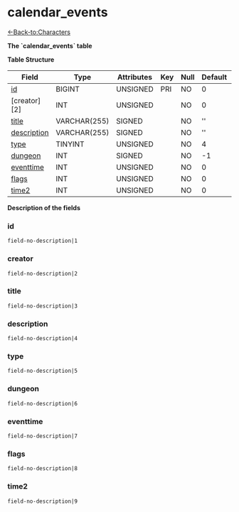 # calendar\_events

[<-Back-to:Characters](database-characters)

**The \`calendar\_events\` table**

**Table Structure**

| Field            | Type         | Attributes | Key | Null | Default | Extra | Comment  |
| ---------------- | ------------ | ---------- | --- | ---- | ------- | ----- | -------- |
| [id][1]          | BIGINT       | UNSIGNED   | PRI | NO   | 0       |       |          |
| [creator][2]     | INT          | UNSIGNED   |     | NO   | 0       |       |          |
| [title][3]       | VARCHAR(255) | SIGNED     |     | NO   | ''      |       |          |
| [description][4] | VARCHAR(255) | SIGNED     |     | NO   | ''      |       |          |
| [type][5]        | TINYINT      | UNSIGNED   |     | NO   | 4       |       |          |
| [dungeon][6]     | INT          | SIGNED     |     | NO   | -1      |       |          |
| [eventtime][7]   | INT          | UNSIGNED   |     | NO   | 0       |       |          |
| [flags][8]       | INT          | UNSIGNED   |     | NO   | 0       |       |          |
| [time2][9]       | INT          | UNSIGNED   |     | NO   | 0       |       |          |

[1]: #id
[3]: #creator
[4]: #title
[5]: #description
[6]: #type
[7]: #dungeon
[8]: #eventtime
[9]: #flags
[10]: #time2

**Description of the fields**

### id

`field-no-description|1`

### creator

`field-no-description|2`

### title

`field-no-description|3`

### description

`field-no-description|4`

### type

`field-no-description|5`

### dungeon

`field-no-description|6`

### eventtime

`field-no-description|7`

### flags

`field-no-description|8`

### time2

`field-no-description|9`
